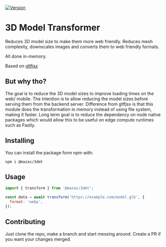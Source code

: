 [![Version](https://img.shields.io/npm/v/@mazas/3dmt?style=flat&colorA=000000&colorB=000000)](https://www.npmjs.com/package/@mazas/3dmt)

# 3D Model Transformer

Reduces 3D model size to make them more web friendly.
Reduces mesh complexity, downscales images and converts
them to web friendly formats.

All done in-memory.

Based on [gltfjsx](https://github.com/pmndrs/gltfjsx)

## But why tho?

The goal is to reduce the 3D model sizes to improve loading times on the
web/ mobile. The intention is to allow reducing the model sizes before
serving them from the backend server. Difference from gltfjsx is that this
module does the transformation in memory instead of using file system, making
it faster. Long term goal is to reduce the dependency on node native packages
which would allow this to be useful on edge compute runtimes such as Fastly.

## Installing

You can install the package form npm with:

```
npm i @mazas/3dmt
```

## Usage

```js
import { transform } from '@mazas/3dmt';

const data = await transform('https://example.com/model.glb', {
  format: 'webp',
});
```

## Contributing

Just clone the repo, make a branch and start messing around. Create a PR if
you want your changes merged.
